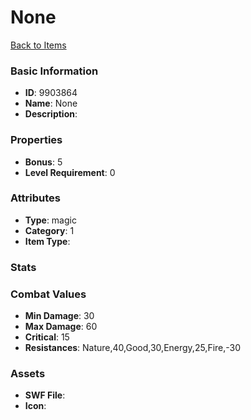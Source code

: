 # None



[Back to Items](../items.md)

### Basic Information

- **ID**: 9903864
- **Name**: None
- **Description**: 

### Properties

- **Bonus**: 5
- **Level Requirement**: 0

### Attributes

- **Type**: magic
- **Category**: 1
- **Item Type**: 

### Stats


### Combat Values

- **Min Damage**: 30
- **Max Damage**: 60
- **Critical**: 15
- **Resistances**: Nature,40,Good,30,Energy,25,Fire,-30

### Assets

- **SWF File**: 
- **Icon**: 


